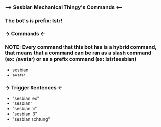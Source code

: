 ### --> Sesbian Mechanical Thingy's Commands <--

### The bot's is prefix: lstr!

### -> Commands <-

### NOTE: Every command that this bot has is a hybrid command, that means that a command can be ran as a slash command (ex: /avatar) or as a prefix command (ex: lstr!sesbian)

* sesbian
* avatar

### -> Trigger Sentences <-

* "sesbian lex"
* "sesbian"
* "sesbian hi"
* "sesbian :3"
* "sesbian achtung"
